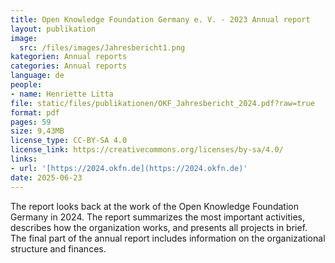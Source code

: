 ```yaml
---
title: Open Knowledge Foundation Germany e. V. - 2023 Annual report
layout: publikation
image:
  src: /files/images/Jahresbericht1.png
kategorien: Annual reports
categories: Annual reports
language: de
people:
- name: Henriette Litta
file: static/files/publikationen/OKF_Jahresbericht_2024.pdf?raw=true
format: pdf
pages: 59
size: 9,43MB
license_type: CC-BY-SA 4.0
license_link: https://creativecommons.org/licenses/by-sa/4.0/
links:
- url: '[https://2024.okfn.de](https://2024.okfn.de)'
date: 2025-06-23
---
```


The report looks back at the work of the Open Knowledge Foundation Germany in 2024. The report summarizes the most important activities, describes how the organization works, and presents all projects in brief. The final part of the annual report includes information on the organizational structure and finances.
